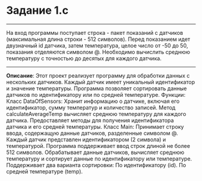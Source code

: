 # Задание 1.c
***
На вход программы поступает строка - пакет показаний с датчиков (максимальная длина строки - 512 символов).
Перед показанием идет двузначный id датчика, затем температура, целое число от -50 до 50, показания отделяются символом @. 
Необходимо вычислить среднюю температуру с точностью до десятых для каждого датчика. 
***

**Описание**: Этот проект реализует программу для обработки данных с нескольких датчиков. Каждый датчик имеет уникальный идентификатор и значение температуры. Программа позволяет сортировать данные датчиков по идентификатору или по средней температуре.
Функции:
    Класс DataOfSensors:
        Хранит информацию о датчике, включая его идентификатор, сумму температур и количество записей.
        Метод calculateAverageTemp вычисляет среднюю температуру для каждого датчика.
        Предоставляет методы для получения идентификатора датчика и его средней температуры.
    Класс Main:
        Принимает строку ввода, содержащую данные датчиков, разделенные символом @. Каждый датчик представлен идентификатором (2 символа) и температурой.
        Программа поддерживает ввод строк длиной не более 512 символов.
        Обрабатывает данные датчиков, вычисляет среднюю температуру и сортирует данные по идентификатору или температуре.
        Поддерживает два варианта сортировки:
            По идентификатору (id).
            По средней температуре (temp).